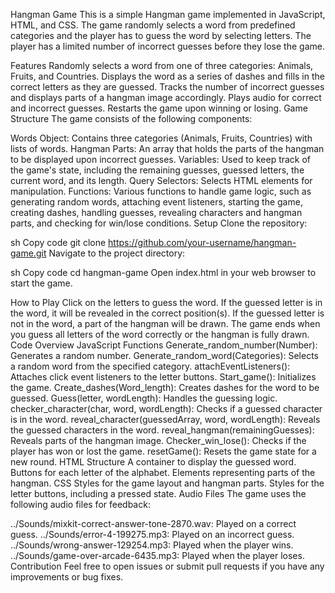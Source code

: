 Hangman Game
This is a simple Hangman game implemented in JavaScript, HTML, and CSS. The game randomly selects a word from predefined categories and the player has to guess the word by selecting letters. The player has a limited number of incorrect guesses before they lose the game.

Features
Randomly selects a word from one of three categories: Animals, Fruits, and Countries.
Displays the word as a series of dashes and fills in the correct letters as they are guessed.
Tracks the number of incorrect guesses and displays parts of a hangman image accordingly.
Plays audio for correct and incorrect guesses.
Restarts the game upon winning or losing.
Game Structure
The game consists of the following components:

Words Object: Contains three categories (Animals, Fruits, Countries) with lists of words.
Hangman Parts: An array that holds the parts of the hangman to be displayed upon incorrect guesses.
Variables: Used to keep track of the game's state, including the remaining guesses, guessed letters, the current word, and its length.
Query Selectors: Selects HTML elements for manipulation.
Functions: Various functions to handle game logic, such as generating random words, attaching event listeners, starting the game, creating dashes, handling guesses, revealing characters and hangman parts, and checking for win/lose conditions.
Setup
Clone the repository:

sh
Copy code
git clone https://github.com/your-username/hangman-game.git
Navigate to the project directory:

sh
Copy code
cd hangman-game
Open index.html in your web browser to start the game.

How to Play
Click on the letters to guess the word.
If the guessed letter is in the word, it will be revealed in the correct position(s).
If the guessed letter is not in the word, a part of the hangman will be drawn.
The game ends when you guess all letters of the word correctly or the hangman is fully drawn.
Code Overview
JavaScript Functions
Generate_random_number(Number): Generates a random number.
Generate_random_word(Categories): Selects a random word from the specified category.
attachEventListeners(): Attaches click event listeners to the letter buttons.
Start_game(): Initializes the game.
Create_dashes(Word_length): Creates dashes for the word to be guessed.
Guess(letter, wordLength): Handles the guessing logic.
checker_character(char, word, wordLength): Checks if a guessed character is in the word.
reveal_character(guessedArray, word, wordLength): Reveals the guessed characters in the word.
reveal_hangman(remainingGuesses): Reveals parts of the hangman image.
Checker_win_lose(): Checks if the player has won or lost the game.
resetGame(): Resets the game state for a new round.
HTML Structure
A container to display the guessed word.
Buttons for each letter of the alphabet.
Elements representing parts of the hangman.
CSS
Styles for the game layout and hangman parts.
Styles for the letter buttons, including a pressed state.
Audio Files
The game uses the following audio files for feedback:

../Sounds/mixkit-correct-answer-tone-2870.wav: Played on a correct guess.
../Sounds/error-4-199275.mp3: Played on an incorrect guess.
../Sounds/wrong-answer-129254.mp3: Played when the player wins.
../Sounds/game-over-arcade-6435.mp3: Played when the player loses.
Contribution
Feel free to open issues or submit pull requests if you have any improvements or bug fixes.
